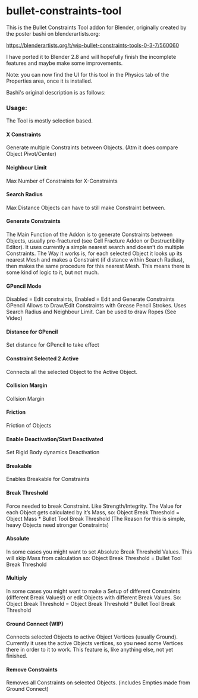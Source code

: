 # bullet-constraints-tool

This is the Bullet Constraints Tool addon for Blender, originally created by the poster bashi on blenderartists.org:

https://blenderartists.org/t/wip-bullet-constraints-tools-0-3-7/560060

I have ported it to Blender 2.8 and will hopefully finish the incomplete features and maybe make some improvements.

Note: you can now find the UI for this tool in the Physics tab of the Properties area, once it is installed.

Bashi's original description is as follows:

### Usage:

The Tool is mostly selection based.

#### X Constraints
Generate multiple Constraints between Objects. (Atm it does compare Object Pivot/Center)

#### Neighbour Limit
Max Number of Constraints for X-Constraints

#### Search Radius
Max Distance Objects can have to still make Constraint between.

#### Generate Constraints
The Main Function of the Addon is to generate Constraints between Objects, usually pre-fractured (see Cell Fracture Addon or Destructibility Editor). It uses currently a simple nearest search and doesn’t do multiple Constraints. The Way it works is, for each selected Object it looks up its nearest Mesh and makes a Constraint (if distance within Search Radius), then makes the same procedure for this nearest Mesh. This means there is some kind of logic to it, but not much.

#### GPencil Mode
Disabled = Edit constraints, Enabled = Edit and Generate Constraints
GPencil
Allows to Draw/Edit Constraints with Grease Pencil Strokes. Uses Search Radius and Neighbour Limit.
Can be used to draw Ropes (See Video)

#### Distance for GPencil
Set distance for GPencil to take effect

#### Constraint Selected 2 Active
Connects all the selected Object to the Active Object.

#### Collision Margin
Collsion Margin

#### Friction
Friction of Objects

#### Enable Deactivation/Start Deactivated
Set Rigid Body dynamics Deactivation

#### Breakable
Enables Breakable for Constraints

#### Break Threshold
Force needed to break Constraint. Like Strength/Integrity. The Value for each Object gets calculated by it’s Mass, so:
Object Break Threshold = Object Mass * Bullet Tool Break Threshold (The Reason for this is simple, heavy Objects need stronger Constraints)

#### Absolute
In some cases you might want to set Absolute Break Threshold Values. This will skip Mass from calculation so:
Object Break Threshold = Bullet Tool Break Threshold

#### Multiply
In some cases you might want to make a Setup of different Constraints (different Break Values!) or edit Objects with different Break Values. So:
Object Break Threshold = Object Break Threshold * Bullet Tool Break Threshold

#### Ground Connect (WIP)
Connects selected Objects to active Object Vertices (usually Ground). Currently it uses the active Objects vertices, so you need some Vertices there in order to it to work. This feature is, like anything else, not yet finished.

#### Remove Constraints
Removes all Constraints on selected Objects. (includes Empties made from Ground Connect)
